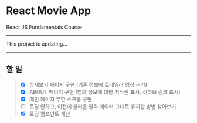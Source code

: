 # React Movie App

React JS Fundamentals Course

---

This project is updating...

-----------------------------------------------------
## 할 일

> - [x] 상세보기 페이지 구현 (기존 정보에 트레일러 영상 추가)
> - [x] ABOUT 페이지 구현 (영화 정보에 대한 저작권 표시, 깃허브 링크 표시)
> - [X] 메인 페이지 무한 스크롤 구현
> - [ ] 로딩 안하고, 이전에 불러온 영화 데이터 그대로 유지할 방법 찾아보기
> - [X] 로딩 컴포넌트 개선